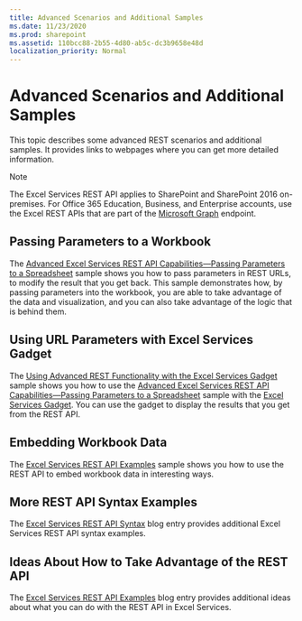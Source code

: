 ```yaml
---
title: Advanced Scenarios and Additional Samples
ms.date: 11/23/2020
ms.prod: sharepoint
ms.assetid: 110bcc88-2b55-4d80-ab5c-dc3b9658e48d
localization_priority: Normal
---
```

# Advanced Scenarios and Additional Samples

This topic describes some advanced REST scenarios and additional samples. It provides links to webpages where you can get more detailed information.

> [!NOTE]
> The Excel Services REST API applies to SharePoint and SharePoint 2016 on-premises. For Office 365 Education, Business, and Enterprise accounts, use the Excel REST APIs that are part of the  [Microsoft Graph](http://graph.microsoft.io/docs/api-reference/v1.0/resources/excel) endpoint.

## Passing Parameters to a Workbook

The  [Advanced Excel Services REST API Capabilities—Passing Parameters to a Spreadsheet](https://blogs.msdn.com/cumgranosalis/archive/2009/11/05/advanced-excel-services-rest-api-capabilities-where-things-get-interesting.aspx) sample shows you how to pass parameters in REST URLs, to modify the result that you get back. This sample demonstrates how, by passing parameters into the workbook, you are able to take advantage of the data and visualization, and you can also take advantage of the logic that is behind them.

## Using URL Parameters with Excel Services Gadget

The  [Using Advanced REST Functionality with the Excel Services Gadget](https://blogs.msdn.com/cumgranosalis/archive/2009/11/06/bringing-it-all-back-home-using-advanced-rest-functionality-with-the-excel-services-gadget.aspx) sample shows you how to use the [Advanced Excel Services REST API Capabilities—Passing Parameters to a Spreadsheet](https://blogs.msdn.com/cumgranosalis/archive/2009/11/05/advanced-excel-services-rest-api-capabilities-where-things-get-interesting.aspx) sample with the [Excel Services Gadget](https://blogs.msdn.com/cumgranosalis/archive/2009/11/03/interoducing-the-excel-services-gadget.aspx). You can use the gadget to display the results that you get from the REST API.

## Embedding Workbook Data

The  [Excel Services REST API Examples](https://www.microsoft.com/microsoft-365/blog/2009/11/09/excel-services-in-sharepoint-2010-rest-api-examples/) sample shows you how to use the REST API to embed workbook data in interesting ways.

## More REST API Syntax Examples

The  [Excel Services REST API Syntax](https://www.microsoft.com/en-us/microsoft-365/blog/2009/11/05/excel-services-in-sharepoint-2010-rest-api-syntax/) blog entry provides additional Excel Services REST API syntax examples.

## Ideas About How to Take Advantage of the REST API

The  [Excel Services REST API Examples](https://www.microsoft.com/microsoft-365/blog/2009/11/04/simple-access-to-spreadsheet-data-using-the-excel-services-2010-rest-api/) blog entry provides additional ideas about what you can do with the REST API in Excel Services.
